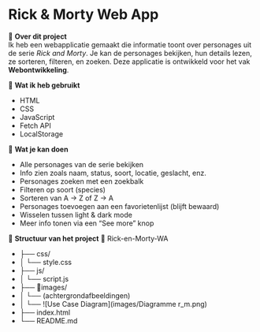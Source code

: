 # Rick & Morty Web App

📝 **Over dit project**  
Ik heb een webapplicatie gemaakt die informatie toont over personages uit de serie *Rick and Morty*. Je kan de personages bekijken, hun details lezen, ze sorteren, filteren, en zoeken. Deze applicatie is ontwikkeld voor het vak **Webontwikkeling**.

🔧 **Wat ik heb gebruikt**
- HTML
- CSS
- JavaScript
- Fetch API
- LocalStorage

🎯 **Wat je kan doen**
- Alle personages van de serie bekijken
- Info zien zoals naam, status, soort, locatie, geslacht, enz.
- Personages zoeken met een zoekbalk
- Filteren op soort (species)
- Sorteren van A → Z of Z → A
- Personages toevoegen aan een favorietenlijst (blijft bewaard)
- Wisselen tussen light & dark mode
- Meer info tonen via een “See more” knop

📁 **Structuur van het project**
📁 Rick-en-Morty-WA
- ├── css/
- │ └── style.css
- ├── js/
- │ └── script.js
- ├── 📁images/
- │ └── (achtergrondafbeeldingen)
- │    └── ![Use Case Diagram](images/Diagramme r_m.png)
- ├── index.html
- └── README.md
